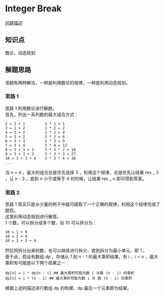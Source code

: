 # Integer Break

[问题描述](https://leetcode.com/problems/integer-break/description/)

## 知识点

数论，动态规划

## 解题思路

该题有两种解法，一种是利用数论的规律，一种是利用动态规划。

### 思路 1

思路 1 利用数论进行解题。  
首先，列出一系列数的最大组合方式：

```
2 = 1 + 1         1 * 1 = 1
3 = 1 + 2         1 * 2 = 2
4 = 2 + 2         2 * 2 = 4
5 = 3 + 2         3 * 2 = 6
6 = 3 + 3         3 * 3 = 9
7 = 3 + 4         3 * 4 = 12
8 = 3 + 3 + 2     3 * 3 * 2 = 18
9 = 3 + 3 + 3     3 * 3 * 3 = 27
10 = 3 + 3 + 4    3 * 3 * 4 = 36
...
```

当 n > 4 ，最大的组合总是优先选择 3 ，利用这个规律，总是优先让结果 res _ 3 ，让 n - 3 ，直到 n 小于或等于 4 的时候，让结果 res _ n 即可得到答案。

### 思路 2

思路 1 其实只是从少量的例子中碰巧提取了一个正确的规律，利用这个规律完成了题目。  
这里利用动态规划进行解答。  
1 个数，可以拆分成多个数，如 10 可以拆分为：

```
10 = 1 + 9
10 = 2 + 8
10 = 3 + 3 + 4
```

然后将拆分出来的数，也可以继续进行拆分，直到拆分为最小单元，即 1 。  
基于此，假设有数组 dp ，存储从 1 到 n - 1 的最大乘积结果。有 i ，i < n ，最大乘积有可能是以下两个结果之一：

```
dp[n] = i * dp[n - i] ## 最大乘积可能为数 i 与数 (n - i) 的乘积
dp[n] = i * (n - i) ## 最大乘积可能为数 i 与 数 (n - i) 的乘积
```

根据上述的描述进行数组 dp 的构建，dp 最后一个元素即为结果。
